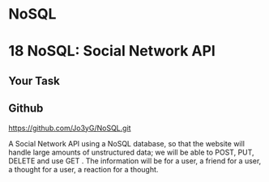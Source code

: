 # NoSQL
# 18 NoSQL: Social Network API

## Your Task
## Github
https://github.com/Jo3yG/NoSQL.git

A Social Network API using a NoSQL database, so that the website will handle large amounts of unstructured data; we will be able to POST, PUT, DELETE and use GET . The  information will be for a user, a friend for a user, a thought for a user, a reaction for a thought. 
